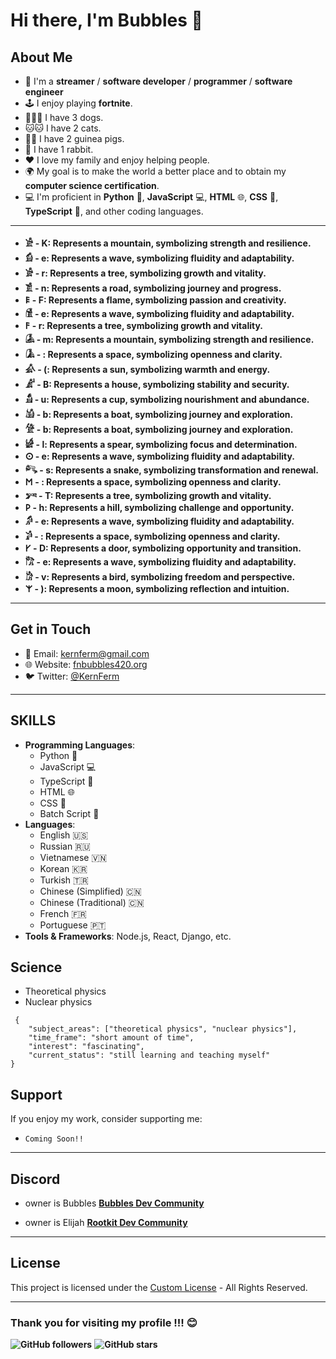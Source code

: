 # Hi there, I'm Bubbles 👋

## About Me
- 🌟 I'm a **streamer** / **software developer** / **programmer** / **software engineer**
- 🕹️ I enjoy playing **fortnite**.
- 🐶🐶🐶 I have 3 dogs.
- 🐱🐱 I have 2 cats.
- 🐹🐹 I have 2 guinea pigs.
- 🐰 I have 1 rabbit.
- ❤️ I love my family and enjoy helping people.
- 🌍 My goal is to make the world a better place and to obtain my **computer science certification**.
- 💻 I'm proficient in **Python** 🐍, **JavaScript** 💻, **HTML** 🌐, **CSS** 🎨, **TypeScript** 📝, and other coding languages.

----
- **𓀀 - K: Represents a mountain, symbolizing strength and resilience.**
- **𓀁 - e: Represents a wave, symbolizing fluidity and adaptability.**
- **𓀂 - r: Represents a tree, symbolizing growth and vitality.**
- **𓀃 - n: Represents a road, symbolizing journey and progress.**
- **𐌄 - F: Represents a flame, symbolizing passion and creativity.**
- **𓀆 - e: Represents a wave, symbolizing fluidity and adaptability.**
- **𐌅 - r: Represents a tree, symbolizing growth and vitality.**
- **𓀇 - m: Represents a mountain, symbolizing strength and resilience.**
- **𓀈 - : Represents a space, symbolizing openness and clarity.**
- **𓀉 - (: Represents a sun, symbolizing warmth and energy.**
- **𓀊 - B: Represents a house, symbolizing stability and security.**
- **𓀋 - u: Represents a cup, symbolizing nourishment and abundance.**
- **𓀌 - b: Represents a boat, symbolizing journey and exploration.**
- **𓀍 - b: Represents a boat, symbolizing journey and exploration.**
- **𓀎 - l: Represents a spear, symbolizing focus and determination.**
- **𐌏 - e: Represents a wave, symbolizing fluidity and adaptability.**
- **𓀐 - s: Represents a snake, symbolizing transformation and renewal.**
- **𐌑 - : Represents a space, symbolizing openness and clarity.**
- **𓀒 - T: Represents a tree, symbolizing growth and vitality.**
- **𐌓 - h: Represents a hill, symbolizing challenge and opportunity.**
- **𓀔 - e: Represents a wave, symbolizing fluidity and adaptability.**
- **𓀕 - : Represents a space, symbolizing openness and clarity.**
- **𐌖 - D: Represents a door, symbolizing opportunity and transition.**
- **𓀗 - e: Represents a wave, symbolizing fluidity and adaptability.**
- **𓀘 - v: Represents a bird, symbolizing freedom and perspective.**
- **𐌙 - ): Represents a moon, symbolizing reflection and intuition.**

----

## Get in Touch

- 📧 Email: [kernferm@gmail.com](mailto:kernferm@gmail.com)
- 🌐 Website: [fnbubbles420.org](http://fnbubbles420.org)
- 🐦 Twitter: [@KernFerm](https://twitter.com/KernFerm)

---

## SKILLS
- **Programming Languages**: 
  - Python 🐍
  - JavaScript 💻
  - TypeScript 📝
  - HTML 🌐
  - CSS 🎨
  - Batch Script 📜
- **Languages**: 
  - English 🇺🇸 
  - Russian 🇷🇺
  - Vietnamese 🇻🇳
  - Korean 🇰🇷
  - Turkish 🇹🇷
  - Chinese (Simplified) 🇨🇳
  - Chinese (Traditional) 🇨🇳
  - French 🇫🇷
  - Portuguese 🇵🇹
- **Tools & Frameworks**: Node.js, React, Django, etc.

## Science 

- Theoretical physics
- Nuclear physics

```
 {
    "subject_areas": ["theoretical physics", "nuclear physics"],
    "time_frame": "short amount of time",
    "interest": "fascinating",
    "current_status": "still learning and teaching myself"
}
```

## Support
If you enjoy my work, consider supporting me:

- `Coming Soon!!`

----

## Discord

- owner is Bubbles [**Bubbles Dev Community**](https://discord.gg/NT38Va6vQA)

- owner is Elijah [**Rootkit Dev Community**](https://discord.gg/rootkitorg)

-----
## License
This project is licensed under the [Custom License](https://github.com/KernFerm/KernFerm/blob/main/LICENSE) - All Rights Reserved.

-----

### **Thank you for visiting my profile !!! 😊**

**![GitHub followers](https://img.shields.io/github/followers/KernFerm?label=Follow&style=social)**
**![GitHub stars](https://img.shields.io/github/stars/KernFerm?label=Stars&style=social)**

